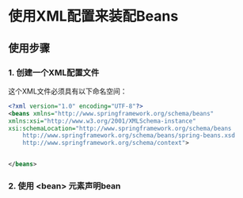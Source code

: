 
# **使用XML配置来装配Beans**

## **使用步骤**

### **1. 创建一个XML配置文件**

这个XML文件必须具有以下命名空间：

``` xml
<?xml version="1.0" encoding="UTF-8"?>
<beans xmlns="http://www.springframework.org/schema/beans"
xmlns:xsi="http://www.w3.org/2001/XMLSchema-instance"
xsi:schemaLocation="http://www.springframework.org/schema/beans
    http://www.springframework.org/schema/beans/spring-beans.xsd
    http://www.springframework.org/schema/context">


</beans>
```

### **2. 使用 &lt;bean&gt; 元素声明bean**

